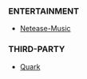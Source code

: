 ### ENTERTAINMENT
- [Netease-Music](https://music.163.com/#/download)

### THIRD-PARTY
- [Quark](https://www.myquark.cn/)
